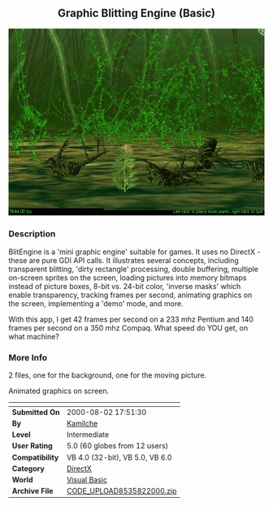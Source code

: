 ﻿<div align="center">

## Graphic Blitting Engine \(Basic\)

<img src="PIC2000616319452810.jpg">
</div>

### Description

BlitEngine is a 'mini graphic engine' suitable for games. It uses no DirectX - these are pure GDI API calls. It illustrates several concepts, including transparent blitting, 'dirty rectangle' processing, double buffering, multiple on-screen sprites on the screen, loading pictures into memory bitmaps instead of picture boxes, 8-bit vs. 24-bit color, 'inverse masks' which enable transparency, tracking frames per second, animating graphics on the screen, implementing a 'demo' mode, and more.

With this app, I get 42 frames per second on a 233 mhz Pentium <really old> and 140 frames per second on a 350 mhz Compaq. What speed do YOU get, on what machine?
 
### More Info
 
2 files, one for the background, one for the moving picture.

Animated graphics on screen.


<span>             |<span>
---                |---
**Submitted On**   |2000-08-02 17:51:30
**By**             |[Kamilche](https://github.com/Planet-Source-Code/PSCIndex/blob/master/ByAuthor/kamilche.md)
**Level**          |Intermediate
**User Rating**    |5.0 (60 globes from 12 users)
**Compatibility**  |VB 4\.0 \(32\-bit\), VB 5\.0, VB 6\.0
**Category**       |[DirectX](https://github.com/Planet-Source-Code/PSCIndex/blob/master/ByCategory/directx__1-44.md)
**World**          |[Visual Basic](https://github.com/Planet-Source-Code/PSCIndex/blob/master/ByWorld/visual-basic.md)
**Archive File**   |[CODE\_UPLOAD8535822000\.zip](https://github.com/Planet-Source-Code/kamilche-graphic-blitting-engine-basic__1-8972/archive/master.zip)








